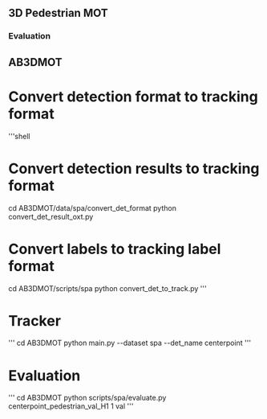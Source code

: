 ## 3D Pedestrian MOT


### Evaluation

## AB3DMOT

# Convert detection format to tracking format
'''shell
# Convert detection results to tracking format
cd AB3DMOT/data/spa/convert_det_format
python convert_det_result_oxt.py

# Convert labels to tracking label format
cd AB3DMOT/scripts/spa
python convert_det_to_track.py
'''

# Tracker
'''
cd AB3DMOT
python main.py --dataset spa --det_name centerpoint
'''

# Evaluation
'''
cd AB3DMOT
python scripts/spa/evaluate.py centerpoint_pedestrian_val_H1 1 val
'''




